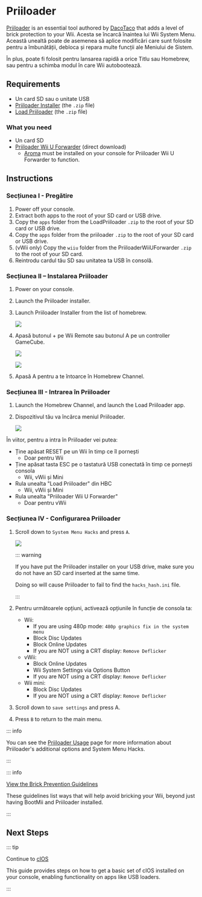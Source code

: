 # Priiloader

[Priiloader](https://github.com/DacoTaco/priiloader) is an essential tool authored by [DacoTaco](https://github.com/DacoTaco) that adds a level of brick protection to your Wii. Acesta se încarcă înaintea lui Wii System Menu. Această unealtă poate de asemenea să aplice modificări care sunt folosite pentru a îmbunătății, debloca și repara multe funcții ale Meniului de Sistem.

În plus, poate fi folosit pentru lansarea rapidă a orice Titlu sau Homebrew, sau pentru a schimba modul în care Wii autobootează.

## Requirements

- Un card SD sau o unitate USB
- [Priiloader Installer](https://oscwii.org/library/app/priiloader) (the `.zip` file)
- [Load Priiloader](https://oscwii.org/library/app/loadpriiloader) (the `.zip` file)

### What you need

- Un card SD
- [Priiloader Wii U Forwarder](https://github.com/DacoTaco/priiloader/releases/download/0.10.0/PriiloaderWiiUForwarder.zip) (direct download)
    - [Aroma](https://wiiu.hacks.guide/#/aroma/getting-started) must be installed on your console for Priiloader Wii U Forwarder to function.

## Instructions

### Secțiunea I - Pregătire

1. Power off your console.
2. Extract both apps to the root of your SD card or USB drive.
3. Copy the `apps` folder from the LoadPriiloader `.zip` to the root of your SD card or USB drive.
4. Copy the `apps` folder from the priiloader `.zip` to the root of your SD card or USB drive.
5. (vWii only) Copy the `wiiu` folder from the PriiloaderWiiUForwarder `.zip` to the root of your SD card.
6. Reintrodu cardul tău SD sau unitatea ta USB în consolă.

### Secțiunea II – Instalarea Priiloader

1. Power on your console.

2. Launch the Priiloader installer.

3. Launch Priiloader Installer from the list of homebrew.

    ![](/images/hbc/priiloader-and-loadpriiloader.png)

4. Apasă butonul + pe Wii Remote sau butonul A pe un controller GameCube.

    ![](/images/priiloader/installer.png)

    ![](/images/priiloader/installing.png)

5. Apasă A pentru a te întoarce în Homebrew Channel.

### Secțiunea III - Intrarea în Priiloader

1. Launch the Homebrew Channel, and launch the Load Priiloader app.
2. Dispozitivul tău va încărca meniul Priiloader.

    ![](/images/priiloader/menu.png)

În viitor, pentru a intra în Priiloader vei putea:

- Ține apăsat RESET pe un Wii în timp ce îl pornești
    - Doar pentru Wii
- Ține apăsat tasta ESC pe o tastatură USB conectată în timp ce pornești consola
    - Wii, vWii și Mini
- Rula unealta "Load Priiloader" din HBC
    - Wii, vWii și Mini
- Rula unealta "Priiloader Wii U Forwarder"
    - Doar pentru vWii

### Secțiunea IV - Configurarea Priiloader

1. Scroll down to `System Menu Hacks` and press `A`.

    ![](/images/priiloader/menu_hacks.png)

    ::: warning

    If you have put the Priiloader installer on your USB drive, make sure you do not have an SD card inserted at the same time.

    Doing so will cause Priiloader to fail to find the `hacks_hash.ini` file.

    :::

2. Pentru următoarele opțiuni, activează opțiunile în funcție de consola ta:
    - Wii:
        - If you are using 480p mode: `480p graphics fix in the system menu`
        - Block Disc Updates
        - Block Online Updates
        - If you are NOT using a CRT display: `Remove Deflicker`
    - vWii:
        - Block Online Updates
        - Wii System Settings via Options Button
        - If you are NOT using a CRT display: `Remove Deflicker`
    - Wii mini:
        - Block Disc Updates
        - If you are NOT using a CRT display: `Remove Deflicker`

3. Scroll down to `save settings` and press A.

4. Press `B` to return to the main menu.

::: info

You can see the [Priiloader Usage](priiloader-usage) page for more information about Priiloader's additional options and System Menu Hacks.

:::

::: info

[View the Brick Prevention Guidelines](bricks#brick-prevention)

These guidelines list ways that will help avoid bricking your Wii, beyond just having BootMii and Priiloader installed.

:::

## Next Steps

::: tip

Continue to [cIOS](cios)

This guide provides steps on how to get a basic set of cIOS installed on your console, enabling functionality on apps like USB loaders.

:::